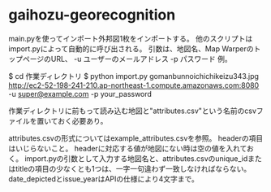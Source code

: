 # gaihozu-georecognition

main.pyを使ってインポート外邦図1枚をインポートする。
他のスクリプトはimport.pyによって自動的に呼び出される。
引数は、地図名、Map WarperのトップページのURL、 -u ユーザーのメールアドレス -p パスワード
例。

$ cd 作業ディレクトリ
$ python import.py gomanbunnoichichikeizu343.jpg http://ec2-52-198-241-210.ap-northeast-1.compute.amazonaws.com:8080 -u super@example.com -p your_password

作業ディレクトリに前もって読み込む地図と"attributes.csv"という名前のcsvファイルを置いておく必要あり。

attributes.csvの形式についてはexample_attributes.csvを参照。
headerの項目はいじらないこと。
headerに対応する値が地図にない時は空の値を入れておく。
import.pyの引数として入力する地図名と、attributes.csvのunique_idまたはtitleの項目の少なくとも1つは、一字一句違わず一致しなければならない。
date_depictedとissue_yearはAPIの仕様により4文字まで。
